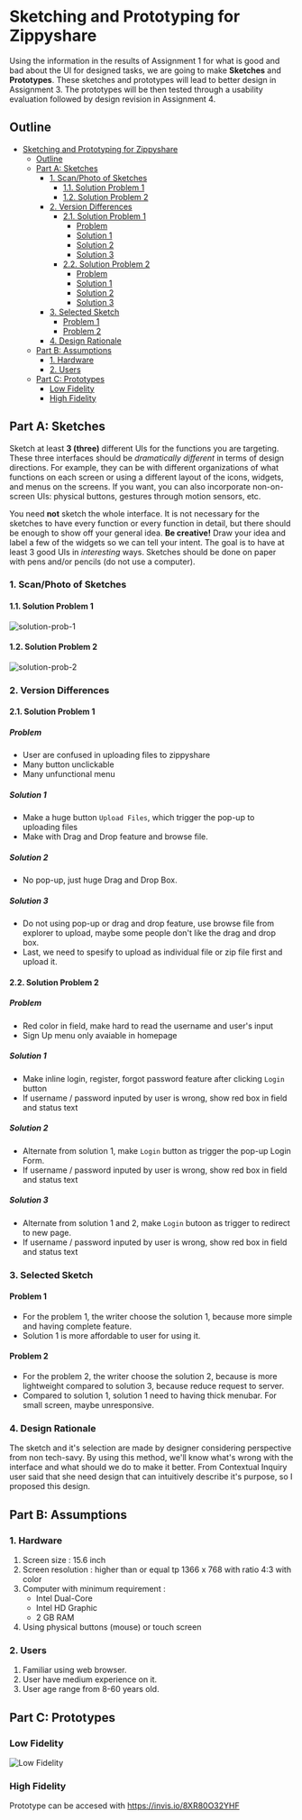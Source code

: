 # Sketching and Prototyping for Zippyshare
Using the information in the results of Assignment 1 for what is good and bad about the UI for designed tasks, we are going to make **Sketches** and **Prototypes**. These sketches and prototypes will lead to better design in Assignment 3. The prototypes will be then tested through a usability evaluation followed by design revision in Assignment 4.

## Outline
- [Sketching and Prototyping for Zippyshare](#sketching-and-prototyping-for-zippyshare)
  - [Outline](#outline)
  - [Part A: Sketches](#part-a-sketches)
    - [1. Scan/Photo of Sketches](#1-scanphoto-of-sketches)
      - [1.1. Solution Problem 1](#11-solution-problem-1)
      - [1.2. Solution Problem 2](#12-solution-problem-2)
    - [2. Version Differences](#2-version-differences)
      - [2.1. Solution Problem 1](#21-solution-problem-1)
        - [Problem](#problem)
        - [Solution 1](#solution-1)
        - [Solution 2](#solution-2)
        - [Solution 3](#solution-3)
      - [2.2. Solution Problem 2](#22-solution-problem-2)
        - [Problem](#problem-1)
        - [Solution 1](#solution-1-1)
        - [Solution 2](#solution-2-1)
        - [Solution 3](#solution-3-1)
    - [3. Selected Sketch](#3-selected-sketch)
      - [Problem 1](#problem-1)
      - [Problem 2](#problem-2)
    - [4. Design Rationale](#4-design-rationale)
  - [Part B: Assumptions](#part-b-assumptions)
    - [1. Hardware](#1-hardware)
    - [2. Users](#2-users)
  - [Part C: Prototypes](#part-c-prototypes)
    - [Low Fidelity](#low-fidelity)
    - [High Fidelity](#high-fidelity)

## Part A: Sketches
Sketch at least **3 (three)** different UIs for the functions you are targeting. These three interfaces should be _dramatically different_ in terms of design directions. For example, they can be with different organizations of what functions on each screen or using a different layout of the icons, widgets, and menus on the screens. If you want, you can also incorporate non-on-screen UIs: physical buttons, gestures through motion sensors, etc.

You need **not** sketch the whole interface. It is not necessary for the sketches to have every function or every function in detail, but there should be enough to show off your general idea. **Be creative!** Draw your idea and label a few of the widgets so we can tell your intent. The goal is to have at least 3 good UIs in *interesting* ways. Sketches should be done on paper with  pens and/or pencils (do not use a computer).

### 1. Scan/Photo of Sketches
#### 1.1. Solution Problem 1
![solution-prob-1](img/prob-1.jpg)
#### 1.2. Solution Problem 2
![solution-prob-2](img/prob-2.jpg)


### 2. Version Differences
#### 2.1. Solution Problem 1
##### Problem
- User are confused in uploading files to zippyshare
- Many button unclickable
- Many unfunctional menu
##### Solution 1
- Make a huge button `Upload Files`, which trigger the pop-up to uploading files
- Make with Drag and Drop feature and browse file.
##### Solution 2
- No pop-up, just huge Drag and Drop Box.

##### Solution 3
- Do not using pop-up or drag and drop feature, use browse file from explorer to upload, maybe some people don't like the drag and drop box.
- Last, we need to spesify to upload as individual file or zip file first and upload it.


#### 2.2. Solution Problem 2
##### Problem
- Red color in field, make hard to read the username and user's input
- Sign Up menu only avaiable in homepage
##### Solution 1
- Make inline login, register, forgot password feature after clicking `Login` button
- If username / password inputed by user is wrong, show red box in field and status text
##### Solution 2
- Alternate from solution 1, make `Login` button as trigger the pop-up Login Form.
- If username / password inputed by user is wrong, show red box in field and status text
##### Solution 3
- Alternate from solution 1 and 2, make `Login` butoon as trigger to redirect to new page.
- If username / password inputed by user is wrong, show red box in field and status text


### 3. Selected Sketch
#### Problem 1
- For the problem 1, the writer choose the solution 1, because more simple and having complete feature.
- Solution 1 is more affordable to user for using it.
#### Problem 2
- For the problem 2, the writer choose the solution 2, because is more lightweight compared to solution 3, because reduce request to server.
- Compared to solution 1, solution 1 need to having thick menubar. For small screen, maybe unresponsive.

### 4. Design Rationale
The sketch and it's selection are made by designer considering perspective from non tech-savy. By using this method, we'll know what's wrong with the interface and what should we do to make it better. From Contextual Inquiry user said that she need design that can intuitively describe it's purpose, so I proposed this design.

## Part B: Assumptions
### 1. Hardware
1. Screen size : 15.6 inch
2. Screen resolution : higher than or equal tp 1366 x 768 with ratio 4:3 with color
3. Computer with minimum requirement :
   - Intel Dual-Core
   - Intel HD Graphic
   - 2 GB RAM
4. Using physical buttons (mouse) or touch screen

### 2. Users
1. Familiar using web browser.
2. User have medium experience on it.
3. User age range from 8-60 years old.

## Part C: Prototypes
### Low Fidelity
![Low Fidelity](img/low-fi.png)
### High Fidelity
Prototype can be accesed with https://invis.io/8XR80O32YHF